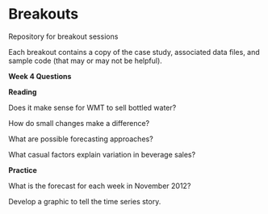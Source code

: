 # Breakouts
Repository for breakout sessions

Each breakout contains a copy of the case study, associated data files, and sample code (that may or may not be helpful).

<b>Week 4 Questions</b>

<b>Reading</b>

Does it make sense for WMT to sell bottled water?

How do small changes make a difference?

What are possible forecasting approaches?

What casual factors explain variation in beverage sales?

<b>Practice</b>

What is the forecast for each week in November 2012? 

Develop a graphic to tell the time series story.

